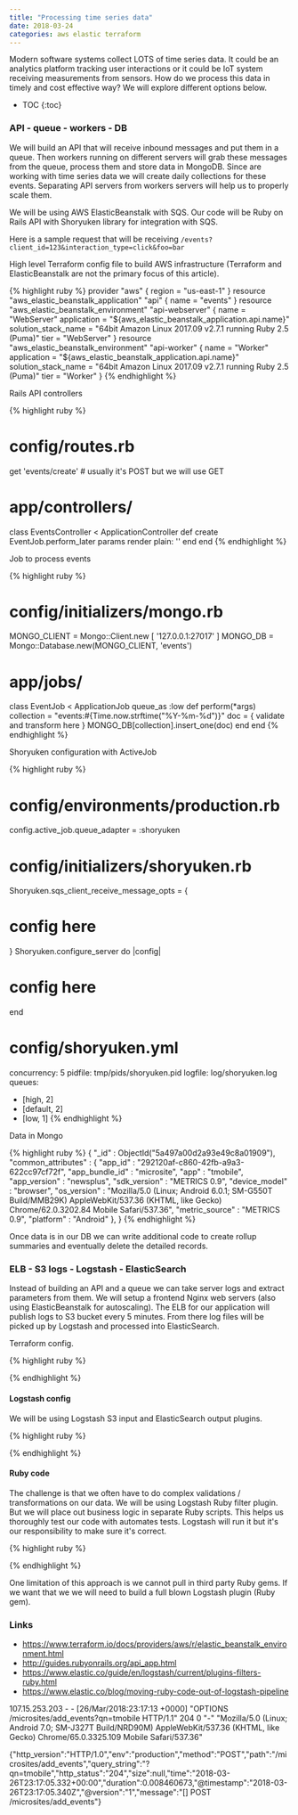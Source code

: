 ```yaml
---
title: "Processing time series data"
date: 2018-03-24
categories: aws elastic terraform
---
```


Modern software systems collect LOTS of time series data.  It could be an analytics platform tracking user interactions or it could be IoT system receiving measurements from sensors.  How do we process this data in timely and cost effective way?  We will explore different options below.  

* TOC
{:toc}

### API - queue - workers - DB

We will build an API that will receive inbound messages and put them in a queue.  Then workers running on different servers will grab these messages from the queue, process them and store data in MongoDB.  Since are working with time series data we will create daily collections for these events.  Separating API servers from workers servers will help us to properly scale them.    

We will be using AWS ElasticBeanstalk with SQS.  Our code will be Ruby on Rails API with Shoryuken library for integration with SQS.  

Here is a sample request that will be receiving `/events?client_id=123&interaction_type=click&foo=bar`

High level Terraform config file to build AWS infrastructure (Terraform and ElasticBeanstalk are not the primary focus of this article).

{% highlight ruby %}
provider "aws" {
  region = "us-east-1"
}
resource "aws_elastic_beanstalk_application" "api" {
  name = "events"
}
resource "aws_elastic_beanstalk_environment" "api-webserver" {
  name                = "WebServer"
  application         = "${aws_elastic_beanstalk_application.api.name}"
  solution_stack_name = "64bit Amazon Linux 2017.09 v2.7.1 running Ruby 2.5 (Puma)"
  tier                = "WebServer"
}
resource "aws_elastic_beanstalk_environment" "api-worker" {
  name                = "Worker"
  application         = "${aws_elastic_beanstalk_application.api.name}"
  solution_stack_name = "64bit Amazon Linux 2017.09 v2.7.1 running Ruby 2.5 (Puma)"
  tier                = "Worker"
}
{% endhighlight %}

Rails API controllers

{% highlight ruby %}
# config/routes.rb
get 'events/create' # usually it's POST but we will use GET
# app/controllers/
class EventsController < ApplicationController
  def create
    EventJob.perform_later params
    render plain: ''
  end
end
{% endhighlight %}

Job to process events

{% highlight ruby %}
# config/initializers/mongo.rb
MONGO_CLIENT = Mongo::Client.new [ '127.0.0.1:27017' ]
MONGO_DB = Mongo::Database.new(MONGO_CLIENT, 'events')
# app/jobs/
class EventJob < ApplicationJob
  queue_as :low
  def perform(*args)
    collection = "events:#{Time.now.strftime("%Y-%m-%d")}"
    doc = { validate and transform here }
    MONGO_DB[collection].insert_one(doc)
  end
end
{% endhighlight %}

Shoryuken configuration with ActiveJob

{% highlight ruby %}
# config/environments/production.rb
config.active_job.queue_adapter = :shoryuken
# config/initializers/shoryuken.rb
Shoryuken.sqs_client_receive_message_opts = {
  # config here
}
Shoryuken.configure_server do |config|
  # config here
end
# config/shoryuken.yml
concurrency: 5
pidfile: tmp/pids/shoryuken.pid
logfile: log/shoryuken.log
queues:
  - [high, 2]
  - [default, 2]
  - [low, 1]
{% endhighlight %}

Data in Mongo

{% highlight ruby %}
{
    "_id" : ObjectId("5a497a00d2a93e49c8a01909"),
    "common_attributes" : {
        "app_id" : "292120af-c860-42fb-a9a3-622cc97cf72f",
        "app_bundle_id" : "microsite",
        "app" : "tmobile",
        "app_version" : "newsplus",
        "sdk_version" : "METRICS 0.9",
        "device_model" : "browser",
        "os_version" : "Mozilla/5.0 (Linux; Android 6.0.1; SM-G550T Build/MMB29K) AppleWebKit/537.36 (KHTML, like Gecko) Chrome/62.0.3202.84 Mobile Safari/537.36",
        "metric_source" : "METRICS 0.9",
        "platform" : "Android"
    },
}
{% endhighlight %}

Once data is in our DB we can write additional code to create rollup summaries and eventually delete the detailed records.  

### ELB - S3 logs - Logstash - ElasticSearch

Instead of building an API and a queue we can take server logs and extract parameters from them.  We will setup a frontend Nginx web servers (also using ElasticBeanstalk for autoscaling).  The ELB for our application will publish logs to S3 bucket every 5 minutes.  From there log files will be picked up by Logstash and processed into ElasticSearch.  


Terraform config.  

{% highlight ruby %}

{% endhighlight %}


#### Logstash config

We will be using Logstash S3 input and ElasticSearch output plugins.  

{% highlight ruby %}

{% endhighlight %}


#### Ruby code

The challenge is that we often have to do complex validations / transformations on our data.  We will be using Logstash Ruby filter plugin.  But we will place out business logic in separate Ruby scripts.  This helps us thoroughly test our code with automates tests.  Logstash will run it but it's our responsibility to make sure it's correct.  

{% highlight ruby %}

{% endhighlight %}

One limitation of this approach is we cannot pull in third party Ruby gems.  If we want that we we will need to build a full blown Logstash plugin (Ruby gem).  


### Links
* https://www.terraform.io/docs/providers/aws/r/elastic_beanstalk_environment.html
* http://guides.rubyonrails.org/api_app.html
* https://www.elastic.co/guide/en/logstash/current/plugins-filters-ruby.html
* https://www.elastic.co/blog/moving-ruby-code-out-of-logstash-pipeline



107.15.253.203 - - [26/Mar/2018:23:17:13 +0000] "OPTIONS /microsites/add_events?qn=tmobile HTTP/1.1" 204 0 "-" "Mozilla/5.0 (Linux; Android 7.0; SM-J327T Build/NRD90M) AppleWebKit/537.36 (KHTML, like Gecko) Chrome/65.0.3325.109 Mobile Safari/537.36"

{"http_version":"HTTP/1.0","env":"production","method":"POST","path":"/microsites/add_events","query_string":"?qn=tmobile","http_status":"204","size":null,"time":"2018-03-26T23:17:05.332+00:00","duration":0.008460673,"@timestamp":"2018-03-26T23:17:05.340Z","@version":"1","message":"[] POST /microsites/add_events"}
